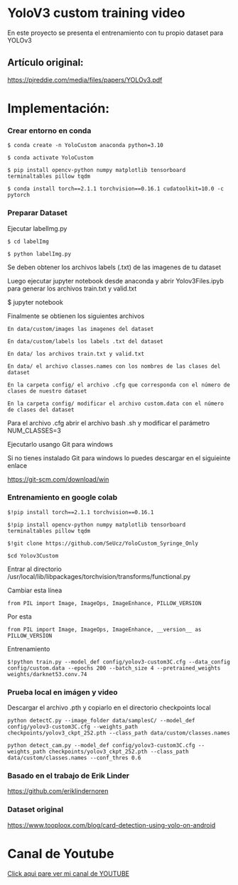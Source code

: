 # YoloV3 custom training video
En este proyecto se presenta el entrenamiento con tu propio dataset para YOLOv3

## Artículo original:
https://pjreddie.com/media/files/papers/YOLOv3.pdf

# Implementación:

### Crear entorno en conda

  	$ conda create -n YoloCustom anaconda python=3.10
	
	$ conda activate YoloCustom
  
  	$ pip install opencv-python numpy matplotlib tensorboard terminaltables pillow tqdm
  
  	$ conda install torch==2.1.1 torchvision==0.16.1 cudatoolkit=10.0 -c pytorch

### Preparar Dataset
  Ejecutar labelImg.py
  
  	$ cd labelImg
  
  	$ python labelImg.py
  
  Se deben obtener los archivos labels (.txt) de las imagenes de tu dataset
  
  Luego ejecutar jupyter notebook desde anaconda y abrir Yolov3Files.ipyb para generar los archivos train.txt y valid.txt
  
  $ jupyter notebook
  
  Finalmente se obtienen los siguientes archivos
  
  	En data/custom/images las imagenes del dataset
  
  	En data/custom/labels los labels .txt del dataset
  
  	En data/ los archivos train.txt y valid.txt
  
  	En data/ el archivo classes.names con los nombres de las clases del dataset
  
  	En la carpeta config/ el archivo .cfg que corresponda con el número de clases de nuestro dataset
  
  	En la carpeta config/ modificar el archivo custom.data con el número de clases del dataset
  
  Para el archivo .cfg abrir el archivo bash .sh y modificar el parámetro NUM_CLASSES=3
  
  Ejecutarlo usango Git para windows
  
  Si no tienes instalado Git para windows lo puedes descargar en el siguieinte enlace
  
  https://git-scm.com/download/win
  
  
### Entrenamiento en google colab
  	$!pip install torch==2.1.1 torchvision==0.16.1
  
  	$!pip install opencv-python numpy matplotlib tensorboard terminaltables pillow tqdm
  
  	$!git clone https://github.com/SeUcz/YoloCustom_Syringe_Only
  
  	$cd Yolov3Custom
  

  Entrar al directorio /usr/local/lib/libpackages/torchvision/transforms/functional.py
  
  Cambiar esta línea
  
	from PIL import Image, ImageOps, ImageEnhance, PILLOW_VERSION
	
  Por esta
  
    from PIL import Image, ImageOps, ImageEnhance, __version__ as PILLOW_VERSION
    
  Entrenamiento
	
  	$!python train.py --model_def config/yolov3-custom3C.cfg --data_config config/custom.data --epochs 200 --batch_size 4 --pretrained_weights weights/darknet53.conv.74
  
### Prueba local en imágen y video

   Descargar el archivo .pth y copiarlo en el directorio checkpoints local
   
   	python detectC.py --image_folder data/samplesC/ --model_def config/yolov3-custom3C.cfg --weights_path checkpoints/yolov3_ckpt_252.pth --class_path data/custom/classes.names
   
   	python detect_cam.py --model_def config/yolov3-custom3C.cfg --weights_path checkpoints/yolov3_ckpt_252.pth --class_path data/custom/classes.names --conf_thres 0.6
   

### Basado en el trabajo de Erik Linder
   https://github.com/eriklindernoren

### Dataset original
   https://www.tooploox.com/blog/card-detection-using-yolo-on-android

# **Canal de Youtube**
[Click aquì pare ver mi canal de YOUTUBE](https://www.youtube.com/channel/UCr_dJOULDvSXMHA1PSHy2rg)
